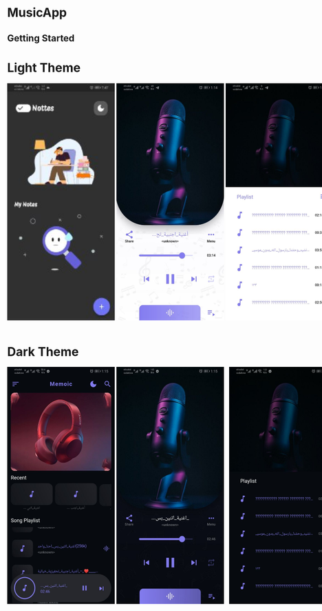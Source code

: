 # MusicApp


## Getting Started
<h1>Light Theme</h1>
<div style="display: flex; justify-content: space-evenly;">
<img src="https://github.com/MohammedRostom/Note_AppWith_Hive/blob/main/ScreenShots/1.jpg"  width="250" height="550"/>
    &nbsp;
<img src="https://github.com/MohammedRostom/MusicApp_Audio-Access_Storage/blob/main/lib/screenShots/LightSong.jpg"  width="250" height="550"/>
    &nbsp;
<img src="https://github.com/MohammedRostom/MusicApp_Audio-Access_Storage/blob/main/lib/screenShots/PlayListLight.jpg"  width="250" height="550"/>
        &nbsp;
<img src="https://github.com/MohammedRostom/MusicApp_Audio-Access_Storage/blob/main/lib/screenShots/PlayListLight.jpg"  width="250" height="550"/>
</div>
<br>
<h1>Dark Theme </h1>
<div style="display: flex; justify-content: space-evenly;">
<img src="https://github.com/MohammedRostom/MusicApp_Audio-Access_Storage/blob/main/lib/screenShots/List%20Of%20Music%20dark.jpg"  width="250" height="550"/>
    &nbsp;
<img src="https://github.com/MohammedRostom/MusicApp_Audio-Access_Storage/blob/main/lib/screenShots/darkSong.jpg"  width="250" height="550"/>
    &nbsp;&nbsp;&nbsp;
<img src="https://github.com/MohammedRostom/MusicApp_Audio-Access_Storage/blob/main/lib/screenShots/PlayListDark.jpg"  width="250" height="550"/>
        &nbsp;
<img src="https://github.com/MohammedRostom/MusicApp_Audio-Access_Storage/blob/main/lib/screenShots/PlayListLight.jpg"  width="250" height="550"/>
</div>
